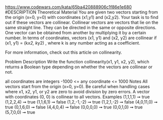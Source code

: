 https://www.codewars.com/kata/65ba420888906c1f86e1e680
#DESCRIPTION
Theoretical Material
You are given two vectors starting from the origin (x=0, y=0) with coordinates (x1,y1) and (x2,y2). Your task is to find out if these vectors are collinear. Collinear vectors are vectors that lie on the same straight line. They can be directed in the same or opposite directions. One vector can be obtained from another by multiplying it by a certain number. In terms of coordinates, vectors (x1, y1) and (x2, y2) are collinear if (x1, y1) = (k*x2, k*y2) , where k is any number acting as a coefficient.


For more information, check out this article on collinearity.

Problem Description
Write the function collinearity(x1, y1, x2, y2), which returns a Boolean type depending on whether the vectors are collinear or not.

all coordinates are integers
-1000 <= any coordinate <= 1000
Notes
All vectors start from the origin (x=0, y=0).
Be careful when handling cases where x1, x2, y1, or y2 are zero to avoid division by zero errors.
A vector with coordinates (0, 0) is collinear to all vectors.
Examples
(1,1,1,1) ➞ true
(1,2,2,4) ➞ true
(1,1,6,1) ➞ false
(1,2,-1,-2) ➞ true
(1,2,1,-2) ➞ false
(4,0,11,0) ➞ true
(0,1,6,0) ➞ false
(4,4,0,4) ➞ false
(0,0,0,0) ➞ true
(0,0,1,0) ➞ true
(5,7,0,0) ➞ true